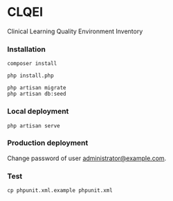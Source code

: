 # CLQEI

Clinical Learning Quality Environment Inventory


### Installation

    composer install
    
    php install.php
    
    php artisan migrate
    php artisan db:seed
    

### Local deployment

    php artisan serve


### Production deployment

Change password of user administrator@example.com.


### Test

    cp phpunit.xml.example phpunit.xml
